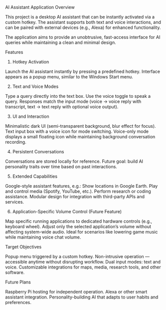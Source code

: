 AI Assistant Application
Overview

This project is a desktop AI assistant that can be instantly activated via a custom hotkey. The assistant supports both text and voice interactions, and can be paired with external devices (e.g., Alexa) for enhanced functionality.

The application aims to provide an unobtrusive, fast-access interface for AI queries while maintaining a clean and minimal design.

Features
1. Hotkey Activation

Launch the AI assistant instantly by pressing a predefined hotkey.
Interface appears as a popup menu, similar to the Windows Start menu.

2. Text and Voice Modes

Type a query directly into the text box.
Use the voice toggle to speak a query.
Responses match the input mode (voice → voice reply with transcript, text → text reply with optional voice output).

3. UI and Interaction

Minimalistic dark UI (semi-transparent background, blur effect for focus).
Text input box with a voice icon for mode switching.
Voice-only mode displays a small floating icon while maintaining background conversation recording.

4. Persistent Conversations

Conversations are stored locally for reference.
Future goal: build AI personality traits over time based on past interactions.

5. Extended Capabilities

Google-style assistant features, e.g.:
Show locations in Google Earth.
Play and control media (Spotify, YouTube, etc.).
Perform research or coding assistance.
Modular design for integration with third-party APIs and services.

6. Application-Specific Volume Control (Future Feature)

Map specific running applications to dedicated hardware controls (e.g., keyboard wheel).
Adjust only the selected application’s volume without affecting system-wide audio.
Ideal for scenarios like lowering game music while maintaining voice chat volume.

Target Objectives

Popup menu triggered by a custom hotkey.
Non-intrusive operation — accessible anytime without disrupting workflow.
Dual input modes: text and voice.
Customizable integrations for maps, media, research tools, and other software.

Future Plans

Raspberry Pi hosting for independent operation.
Alexa or other smart assistant integration.
Personality-building AI that adapts to user habits and preferences.